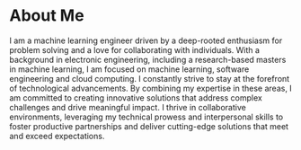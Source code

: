 # About Me

<script setup>
import { VPTeamMembers } from 'vitepress/theme'

const members = [
  {
    avatar: './assets/profile.jpg',
    name: 'Werner van der Merwe',
    title: 'Machine Learning Engineer',
    links: [
      { icon: 'github', link: 'https://github.com/wvdm1217' },
      { icon: 'linkedin', link: 'https://www.linkedin.com/in/werner-van-der-merwe/' },
      { icon: 'twitter', link: 'https://twitter.com/WernervanderMe6'}
    ]
  }
]
</script>

<VPTeamMembers size="large" :members="members" />


I am a machine learning engineer driven by a deep-rooted enthusiasm for problem solving and a love for collaborating with individuals. With a background in electronic engineering, including a research-based masters in machine learning, I am focused on machine learning, software engineering and cloud computing. I constantly strive to stay at the forefront of technological advancements. By combining my expertise in these areas, I am committed to creating innovative solutions that address complex challenges and drive meaningful impact. I thrive in collaborative environments, leveraging my technical prowess and interpersonal skills to foster productive partnerships and deliver cutting-edge solutions that meet and exceed expectations.
